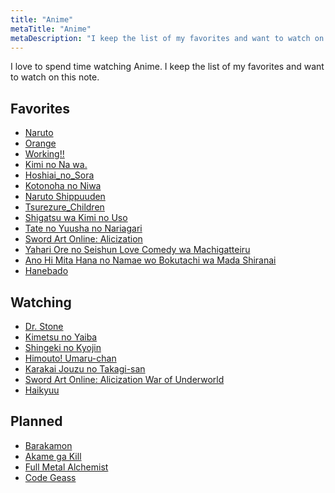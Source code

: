 ```yaml
---
title: "Anime"
metaTitle: "Anime"
metaDescription: "I keep the list of my favorites and want to watch on this note."
---
```


I love to spend time watching Anime. I keep the list of my favorites and want to watch on this note.

Favorites
---------

-	[Naruto](https://myanimelist.net/anime/20/Naruto)
-	[Orange](https://myanimelist.net/anime/32729/Orange)
-	[Working!!](https://myanimelist.net/anime/6956/Working)
-	[Kimi no Na wa.](https://myanimelist.net/anime/32281/Kimi_no_Na_wa)
- [Hoshiai_no_Sora](https://myanimelist.net/anime/37972/Hoshiai_no_Sora)
-	[Kotonoha no Niwa](https://myanimelist.net/anime/16782/Kotonoha_no_Niwa)
-	[Naruto Shippuuden](https://myanimelist.net/anime/1735/Naruto__Shippuuden)
-	[Tsurezure_Children](https://myanimelist.net/anime/34902/Tsurezure_Children)
-	[Shigatsu wa Kimi no Uso](https://myanimelist.net/anime/23273/Shigatsu_wa_Kimi_no_Uso)
-	[Tate no Yuusha no Nariagari](https://myanimelist.net/anime/35790/Tate_no_Yuusha_no_Nariagari)
- [Sword Art Online: Alicization](https://myanimelist.net/anime/36474/Sword_Art_Online__Alicization)
-	[Yahari Ore no Seishun Love Comedy wa Machigatteiru](https://myanimelist.net/anime/14813/Yahari_Ore_no_Seishun_Love_Comedy_wa_Machigatteiru)
-	[Ano Hi Mita Hana no Namae wo Bokutachi wa Mada Shiranai](https://myanimelist.net/anime/9989/Ano_Hi_Mita_Hana_no_Namae_wo_Bokutachi_wa_Mada_Shiranai)
- [Hanebado](https://myanimelist.net/anime/37259/Hanebado)

Watching
--------

-	[Dr. Stone](https://myanimelist.net/anime/38691/Dr_Stone)
-	[Kimetsu no Yaiba](https://myanimelist.net/anime/38000/Kimetsu_no_Yaiba)
-	[Shingeki no Kyojin](https://myanimelist.net/anime/16498/Shingeki_no_Kyojin)
-	[Himouto! Umaru-chan](https://myanimelist.net/anime/28825/Himouto_Umaru-chan)
-	[Karakai Jouzu no Takagi-san](https://myanimelist.net/anime/35860/Karakai_Jouzu_no_Takagi-san)
- [Sword Art Online: Alicization War of Underworld](https://myanimelist.net/anime/39597/Sword_Art_Online__Alicization_-_War_of_Underworld)
- [Haikyuu](https://myanimelist.net/anime/20583/Haikyuu)

Planned
-------

-	[Barakamon](https://myanimelist.net/anime/22789/Barakamon)
- [Akame ga Kill](https://myanimelist.net/anime/22199/Akame_ga_Kill/pics)
- [Full Metal Alchemist](https://myanimelist.net/anime/121/Fullmetal_Alchemist)
- [Code Geass](https://myanimelist.net/anime/1575/Code_Geass__Hangyaku_no_Lelouch)
